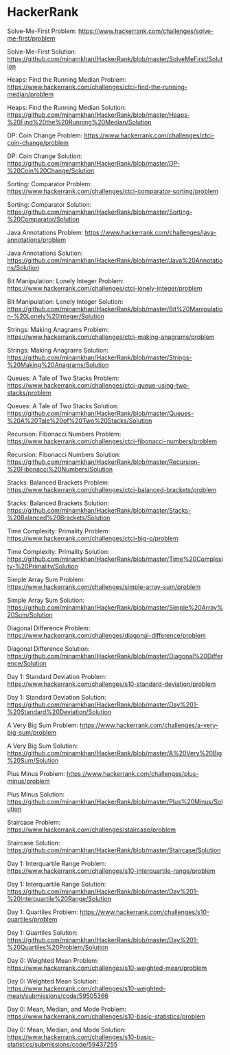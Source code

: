 # HackerRank
Solve-Me-First Problem: https://www.hackerrank.com/challenges/solve-me-first/problem

Solve-Me-First Solution: https://github.com/minamkhan/HackerRank/blob/master/SolveMeFirst/Solution

Heaps: Find the Running Median Problem: https://www.hackerrank.com/challenges/ctci-find-the-running-median/problem

Heaps: Find the Running Median Solution: https://github.com/minamkhan/HackerRank/blob/master/Heaps-%20Find%20the%20Running%20Median/Solution

DP: Coin Change Problem: https://www.hackerrank.com/challenges/ctci-coin-change/problem

DP: Coin Change Solution: https://github.com/minamkhan/HackerRank/blob/master/DP-%20Coin%20Change/Solution

Sorting: Comparator Problem: https://www.hackerrank.com/challenges/ctci-comparator-sorting/problem

Sorting: Comparator Solution: https://github.com/minamkhan/HackerRank/blob/master/Sorting-%20Comparator/Solution

Java Annotations Problem: https://www.hackerrank.com/challenges/java-annotations/problem

Java Annotations Solution: https://github.com/minamkhan/HackerRank/blob/master/Java%20Annotations/Solution

Bit Manipulation: Lonely Integer Problem: https://www.hackerrank.com/challenges/ctci-lonely-integer/problem

Bit Manipulation: Lonely Integer Solution: https://github.com/minamkhan/HackerRank/blob/master/Bit%20Manipulation-%20Lonely%20Integer/Solution

Strings: Making Anagrams Problem: https://www.hackerrank.com/challenges/ctci-making-anagrams/problem

Strings: Making Anagrams Solution: https://github.com/minamkhan/HackerRank/blob/master/Strings-%20Making%20Anagrams/Solution

Queues: A Tale of Two Stacks Problem: https://www.hackerrank.com/challenges/ctci-queue-using-two-stacks/problem

Queues: A Tale of Two Stacks Solution: https://github.com/minamkhan/HackerRank/blob/master/Queues-%20A%20Tale%20of%20Two%20Stacks/Solution

Recursion: Fibonacci Numbers Problem: https://www.hackerrank.com/challenges/ctci-fibonacci-numbers/problem

Recursion: Fibonacci Numbers Solution: https://github.com/minamkhan/HackerRank/blob/master/Recursion-%20Fibonacci%20Numbers/Solution

Stacks: Balanced Brackets Problem: https://www.hackerrank.com/challenges/ctci-balanced-brackets/problem

Stacks: Balanced Brackets Solution: https://github.com/minamkhan/HackerRank/blob/master/Stacks-%20Balanced%20Brackets/Solution

Time Complexity: Primality Problem: https://www.hackerrank.com/challenges/ctci-big-o/problem

Time Complexity: Primality Solution: https://github.com/minamkhan/HackerRank/blob/master/Time%20Complexity-%20Primality/Solution

Simple Array Sum Problem: https://www.hackerrank.com/challenges/simple-array-sum/problem

Simple Array Sum Solution: https://github.com/minamkhan/HackerRank/blob/master/Simple%20Array%20Sum/Solution

Diagonal Difference Problem: https://www.hackerrank.com/challenges/diagonal-difference/problem

Diagonal Difference Solution: https://github.com/minamkhan/HackerRank/blob/master/Diagonal%20Difference/Solution

Day 1: Standard Deviation Problem: https://www.hackerrank.com/challenges/s10-standard-deviation/problem

Day 1: Standard Deviation Solution: https://github.com/minamkhan/HackerRank/blob/master/Day%201-%20Standard%20Deviation/Solution

A Very Big Sum Problem: https://www.hackerrank.com/challenges/a-very-big-sum/problem

A Very Big Sum Solution: https://github.com/minamkhan/HackerRank/blob/master/A%20Very%20Big%20Sum/Solution

Plus Minus Problem: https://www.hackerrank.com/challenges/plus-minus/problem

Plus Minus Solution: https://github.com/minamkhan/HackerRank/blob/master/Plus%20Minus/Solution

Staircase Problem: https://www.hackerrank.com/challenges/staircase/problem

Staircase Solution: https://github.com/minamkhan/HackerRank/blob/master/Staircase/Solution

Day 1: Interquartile Range Problem: https://www.hackerrank.com/challenges/s10-interquartile-range/problem
 
Day 1: Interquartile Range Solution: https://github.com/minamkhan/HackerRank/blob/master/Day%201-%20Interquartile%20Range/Solution
 
Day 1: Quartiles Problem: https://www.hackerrank.com/challenges/s10-quartiles/problem

Day 1: Quartiles Solution: https://github.com/minamkhan/HackerRank/blob/master/Day%201-%20Quartiles%20Problem/Solution

Day 0: Weighted Mean Problem: https://www.hackerrank.com/challenges/s10-weighted-mean/problem

Day 0: Weighted Mean Solution: https://www.hackerrank.com/challenges/s10-weighted-mean/submissions/code/59505366

Day 0: Mean, Median, and Mode Problem: https://www.hackerrank.com/challenges/s10-basic-statistics/problem

Day 0: Mean, Median, and Mode Solution: https://www.hackerrank.com/challenges/s10-basic-statistics/submissions/code/59437255
